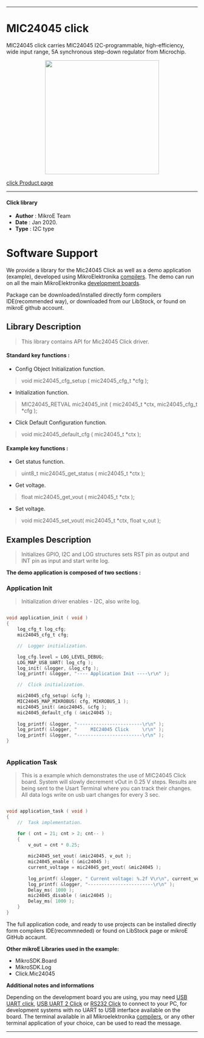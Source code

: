 
---
# MIC24045 click

MIC24045 click carries MIC24045 I2C-programmable, high-efficiency, wide input range, 5A synchronous step-down regulator from Microchip.

<p align="center">
  <img src="https://download.mikroe.com/images/click_for_ide/mic24045_click.png" height=300px>
</p>

[click Product page](<https://www.mikroe.com/mic24045-click>)

---


#### Click library 

- **Author**        : MikroE Team
- **Date**          : Jan 2020.
- **Type**          : I2C type


# Software Support

We provide a library for the Mic24045 Click 
as well as a demo application (example), developed using MikroElektronika 
[compilers](https://shop.mikroe.com/compilers). 
The demo can run on all the main MikroElektronika [development boards](https://shop.mikroe.com/development-boards).

Package can be downloaded/installed directly form compilers IDE(recommended way), or downloaded from our LibStock, or found on mikroE github account. 

## Library Description

> This library contains API for Mic24045 Click driver.

#### Standard key functions :

- Config Object Initialization function.
> void mic24045_cfg_setup ( mic24045_cfg_t *cfg ); 
 
- Initialization function.
> MIC24045_RETVAL mic24045_init ( mic24045_t *ctx, mic24045_cfg_t *cfg );

- Click Default Configuration function.
> void mic24045_default_cfg ( mic24045_t *ctx );


#### Example key functions :

- Get status function.
> uint8_t mic24045_get_status ( mic24045_t *ctx );
 
- Get voltage.
> float mic24045_get_vout ( mic24045_t *ctx );

- Set voltage.
> void mic24045_set_vout( mic24045_t *ctx, float v_out );

## Examples Description

> Initializes GPIO, I2C and LOG structures
> sets RST pin as output and INT pin as input and start write log.

**The demo application is composed of two sections :**

### Application Init 

> Initialization driver enables - I2C, also write log.

```c

void application_init ( void )
{
    log_cfg_t log_cfg;
    mic24045_cfg_t cfg;

    //  Logger initialization.

    log_cfg.level = LOG_LEVEL_DEBUG;
    LOG_MAP_USB_UART( log_cfg );
    log_init( &logger, &log_cfg );
    log_printf( &logger, "---- Application Init ----\r\n" );

    //  Click initialization.

    mic24045_cfg_setup( &cfg );
    MIC24045_MAP_MIKROBUS( cfg, MIKROBUS_1 );
    mic24045_init( &mic24045, &cfg );
    mic24045_default_cfg ( &mic24045 );
    
    log_printf( &logger, "------------------------\r\n" );
    log_printf( &logger, "     MIC24045 Click     \r\n" );
    log_printf( &logger, "------------------------\r\n" );
}
  
```

### Application Task

> This is a example which demonstrates the use of MIC24045 Click board.
> System will slowly decrement vOut in 0.25 V steps.
> Results are being sent to the Usart Terminal where you can track their changes.
> All data logs write on usb uart changes for every 3 sec.

```c

void application_task ( void )
{
    //  Task implementation.

    for ( cnt = 21; cnt > 2; cnt-- )
    {
        v_out = cnt * 0.25;
        
        mic24045_set_vout( &mic24045, v_out );
        mic24045_enable ( &mic24045 );
        current_voltage = mic24045_get_vout( &mic24045 );
    
        log_printf( &logger, " Current voltage: %.2f V\r\n", current_voltage );
        log_printf( &logger, "------------------------\r\n" );
        Delay_ms( 1000 );
        mic24045_disable ( &mic24045 );
        Delay_ms( 1000 );
    }
}

```

The full application code, and ready to use projects can be  installed directly form compilers IDE(recommneded) or found on LibStock page or mikroE GitHub accaunt.

**Other mikroE Libraries used in the example:** 

- MikroSDK.Board
- MikroSDK.Log
- Click.Mic24045

**Additional notes and informations**

Depending on the development board you are using, you may need 
[USB UART click](https://shop.mikroe.com/usb-uart-click), 
[USB UART 2 Click](https://shop.mikroe.com/usb-uart-2-click) or 
[RS232 Click](https://shop.mikroe.com/rs232-click) to connect to your PC, for 
development systems with no UART to USB interface available on the board. The 
terminal available in all Mikroelektronika 
[compilers](https://shop.mikroe.com/compilers), or any other terminal application 
of your choice, can be used to read the message.



---
